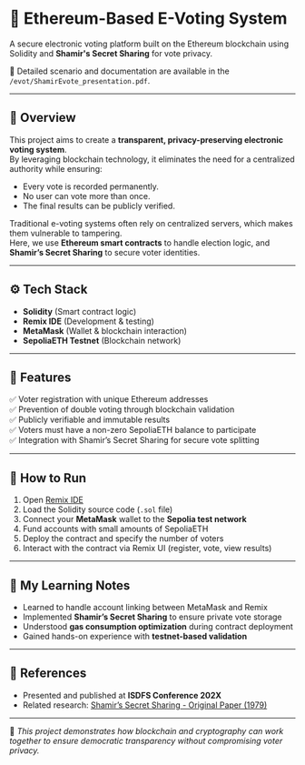 # 🔐 Ethereum-Based E-Voting System

A secure electronic voting platform built on the Ethereum blockchain using Solidity and **Shamir's Secret Sharing** for vote privacy.

📄 Detailed scenario and documentation are available in the `/evot/ShamirEvote_presentation.pdf`.

---

## 🧠 Overview
This project aims to create a **transparent, privacy-preserving electronic voting system**.  
By leveraging blockchain technology, it eliminates the need for a centralized authority while ensuring:
- Every vote is recorded permanently.
- No user can vote more than once.
- The final results can be publicly verified.

Traditional e-voting systems often rely on centralized servers, which makes them vulnerable to tampering.  
Here, we use **Ethereum smart contracts** to handle election logic, and **Shamir’s Secret Sharing** to secure voter identities.

---

## ⚙️ Tech Stack
- **Solidity** (Smart contract logic)
- **Remix IDE** (Development & testing)
- **MetaMask** (Wallet & blockchain interaction)
- **SepoliaETH Testnet** (Blockchain network)

---

## 🧩 Features
✅ Voter registration with unique Ethereum addresses  
✅ Prevention of double voting through blockchain validation  
✅ Publicly verifiable and immutable results  
✅ Voters must have a non-zero SepoliaETH balance to participate  
✅ Integration with Shamir’s Secret Sharing for secure vote splitting  

---

## 🚀 How to Run

1. Open [Remix IDE](https://remix.ethereum.org/)  
2. Load the Solidity source code (`.sol` file)  
3. Connect your **MetaMask** wallet to the **Sepolia test network**  
4. Fund accounts with small amounts of SepoliaETH  
5. Deploy the contract and specify the number of voters  
6. Interact with the contract via Remix UI (register, vote, view results)

---

## 🧠 My Learning Notes
- Learned to handle account linking between MetaMask and Remix  
- Implemented **Shamir’s Secret Sharing** to ensure private vote storage  
- Understood **gas consumption optimization** during contract deployment  
- Gained hands-on experience with **testnet-based validation**

---

## 📜 References
- Presented and published at **ISDFS Conference 202X**  
- Related research: [Shamir’s Secret Sharing - Original Paper (1979)](https://ieeexplore.ieee.org/document/11011920)

---

🧩 *This project demonstrates how blockchain and cryptography can work together to ensure democratic transparency without compromising voter privacy.*
